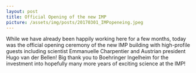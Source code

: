 ```yaml
---
layout: post
title: Official Opening of the new IMP
picture: /assets/img/posts/20170301_IMPopeneing.jpeg
---
```

While we have already been happily working here for a few months, today was the
official opening ceremony of the new IMP building with high-profile guests
including scientist Emmanuelle Charpentier and Austrian president Hugo van der
Bellen! Big thank you to Boehringer Ingelheim for the investment into hopefully
many more years of exciting science at the IMP!
